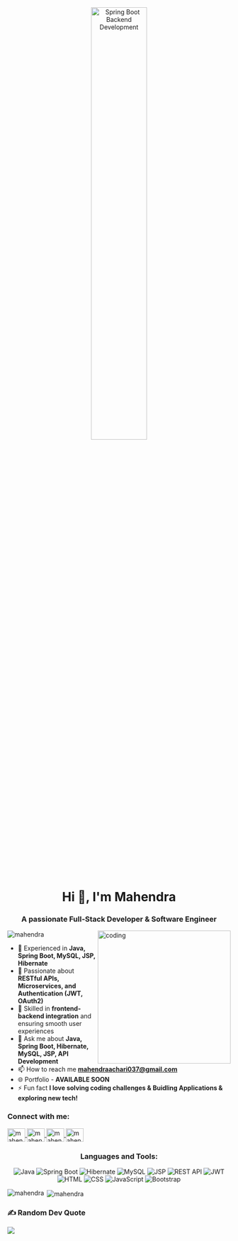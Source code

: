 <div align="center">
  <img src="https://camo.githubusercontent.com/b8f1b9183b55a7fa09f65b143b10f59514b2fe6111deb04356dbb4735da6f4a7/68747470733a2f2f7777772e616c6c632e6465762f696d6167656e732f686f6d652e676966" alt="Spring Boot Backend Development" width="50%">
</div>

<h1 align="center">Hi 👋, I'm Mahendra</h1>
<h3 align="center">A passionate Full-Stack Developer & Software Engineer</h3>

<img align="right" alt="coding" width="300" src="https://media4.giphy.com/media/v1.Y2lkPTc5MGI3NjExb3RocDI0azdjd2pmaTQ0amJzOWdtMHpmd3Z5cmZjOTBoaXY0b3FzayZlcD12MV9pbnRlcm5hbF9naWZfYnlfaWQmY3Q9Zw/bGgsc5mWoryfgKBx1u/giphy.gif">

<p align="left">
  <img src="https://komarev.com/ghpvc/?username=mahendra&label=Profile%20views&color=0e75b6&style=flat" alt="mahendra" />
</p>

- 🔹 Experienced in **Java, Spring Boot, MySQL, JSP, Hibernate**
- 🔹 Passionate about **RESTful APIs, Microservices, and Authentication (JWT, OAuth2)**
- 🔹 Skilled in **frontend-backend integration** and ensuring smooth user experiences
- 💬 Ask me about **Java, Spring Boot, Hibernate, MySQL, JSP, API Development**
- 📫 How to reach me **mahendraachari037@gmail.com**
- 🌐 Portfolio - **AVAILABLE SOON**
- ⚡ Fun fact **I love solving coding challenges & Buidling Applications & exploring new tech!**

<h3 align="left">Connect with me:</h3>
<p align="left">
  <a href="https://linkedin.com/in/mahendra-achari-a28678211" target="blank">
    <img align="center" src="https://raw.githubusercontent.com/rahuldkjain/github-profile-readme-generator/master/src/images/icons/Social/linked-in-alt.svg" alt="mahendra" height="30" width="40" />
  </a>
  <a href="https://fb.com/" target="blank">
    <img align="center" src="https://raw.githubusercontent.com/rahuldkjain/github-profile-readme-generator/master/src/images/icons/Social/facebook.svg" alt="mahendra" height="30" width="40" />
  </a>
  <a href="https://instagram.com/mahee_037" target="blank">
    <img align="center" src="https://raw.githubusercontent.com/rahuldkjain/github-profile-readme-generator/master/src/images/icons/Social/instagram.svg" alt="mahendra" height="30" width="40" />
  </a>
  <a href="https://leetcode.com/VendithullaMahendraAchari" target="blank">
    <img align="center" src="https://raw.githubusercontent.com/rahuldkjain/github-profile-readme-generator/master/src/images/icons/Social/leet-code.svg" alt="mahendra" height="30" width="40" />
  </a>
</p>

<h3 align="center">Languages and Tools:</h3>
<p align="center">
  <img src="https://img.shields.io/badge/Java-%23ED8B00.svg?style=for-the-badge&logo=openjdk&logoColor=white" alt="Java">
  <img src="https://img.shields.io/badge/SpringBoot-6DB33F?style=for-the-badge&logo=spring&logoColor=white" alt="Spring Boot">
  <img src="https://img.shields.io/badge/Hibernate-59666C?style=for-the-badge&logo=hibernate&logoColor=white" alt="Hibernate">
  <img src="https://img.shields.io/badge/MySQL-4479A1?style=for-the-badge&logo=mysql&logoColor=white" alt="MySQL">
  <img src="https://img.shields.io/badge/JSP-FF7800?style=for-the-badge&logo=java&logoColor=white" alt="JSP">
  <img src="https://img.shields.io/badge/REST%20API-02569B?style=for-the-badge&logo=api&logoColor=white" alt="REST API">
  <img src="https://img.shields.io/badge/JWT-000000?style=for-the-badge&logo=json-web-tokens&logoColor=white" alt="JWT">
  <img src="https://img.shields.io/badge/HTML5-E34F26?style=for-the-badge&logo=html5&logoColor=white" alt="HTML"/>
  <img src="https://img.shields.io/badge/CSS3-1572B6?style=for-the-badge&logo=css3&logoColor=white" alt="CSS"/>
  <img src="https://img.shields.io/badge/JavaScript-F7DF1E?style=for-the-badge&logo=javascript&logoColor=black" alt="JavaScript"/>
  <img src="https://img.shields.io/badge/Bootstrap-7952B3?style=for-the-badge&logo=bootstrap&logoColor=white" alt="Bootstrap"/>
</p>

<p>
  <img align="left" src="https://github-readme-stats.vercel.app/api/top-langs?username=mahendra&show_icons=true&locale=en&layout=compact&langs_count=6&hide=python" alt="mahendra" />
</p>

<p>
  &nbsp;<img align="center" src="https://github-readme-stats.vercel.app/api?username=mahendra&show_icons=true&locale=en&theme=radical" alt="mahendra" />
</p>

### ✍️ Random Dev Quote
![](https://quotes-github-readme.vercel.app/api?type=horizontal&theme=radical)
